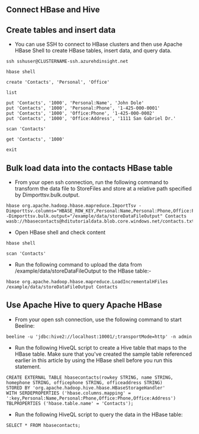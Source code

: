 ## Connect HBase and Hive


## Create tables and insert data
- You can use SSH to connect to HBase clusters and then use Apache HBase Shell to create HBase tables, insert data, and query data.

```
ssh sshuser@CLUSTERNAME-ssh.azurehdinsight.net
```

```
hbase shell
```

```
create 'Contacts', 'Personal', 'Office'
```

```
list
```

```
put 'Contacts', '1000', 'Personal:Name', 'John Dole'
put 'Contacts', '1000', 'Personal:Phone', '1-425-000-0001'
put 'Contacts', '1000', 'Office:Phone', '1-425-000-0002'
put 'Contacts', '1000', 'Office:Address', '1111 San Gabriel Dr.'
```

```
scan 'Contacts'
```

```
get 'Contacts', '1000'
```

```
exit
```


## Bulk load data into the contacts HBase table
- From your open ssh connection, run the following command to transform the data file to StoreFiles and store at a relative path specified by Dimporttsv.bulk.output.

```
hbase org.apache.hadoop.hbase.mapreduce.ImportTsv -Dimporttsv.columns="HBASE_ROW_KEY,Personal:Name,Personal:Phone,Office:Phone,Office:Address" -Dimporttsv.bulk.output="/example/data/storeDataFileOutput" Contacts wasb://hbasecontacts@hditutorialdata.blob.core.windows.net/contacts.txt
```

- Open HBase shell and check content
```
hbase shell
```

```
scan 'Contacts'
```


- Run the following command to upload the data from /example/data/storeDataFileOutput to the HBase table:- 
```
hbase org.apache.hadoop.hbase.mapreduce.LoadIncrementalHFiles /example/data/storeDataFileOutput Contacts
```

## Use Apache Hive to query Apache HBase
- From your open ssh connection, use the following command to start Beeline:
```
beeline -u 'jdbc:hive2://localhost:10001/;transportMode=http' -n admin
```

- Run the following HiveQL script to create a Hive table that maps to the HBase table. Make sure that you've created the sample table referenced earlier in this article by using the HBase shell before you run this statement.
```
CREATE EXTERNAL TABLE hbasecontacts(rowkey STRING, name STRING, homephone STRING, officephone STRING, officeaddress STRING)
STORED BY 'org.apache.hadoop.hive.hbase.HBaseStorageHandler'
WITH SERDEPROPERTIES ('hbase.columns.mapping' = ':key,Personal:Name,Personal:Phone,Office:Phone,Office:Address')
TBLPROPERTIES ('hbase.table.name' = 'Contacts');
```

- Run the following HiveQL script to query the data in the HBase table:
```
SELECT * FROM hbasecontacts;
```
